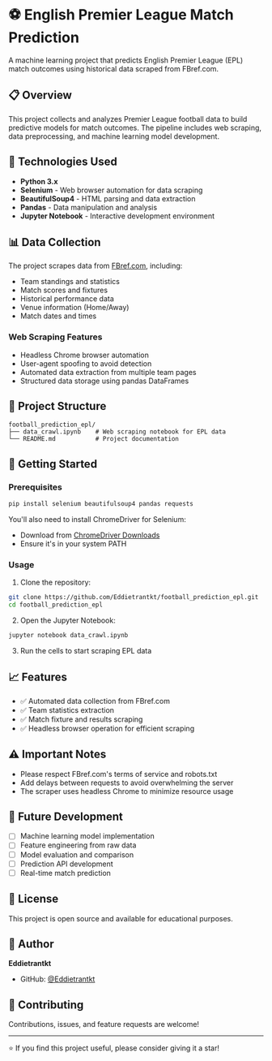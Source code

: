 # ⚽ English Premier League Match Prediction

A machine learning project that predicts English Premier League (EPL) match outcomes using historical data scraped from FBref.com.

## 📋 Overview

This project collects and analyzes Premier League football data to build predictive models for match outcomes. The pipeline includes web scraping, data preprocessing, and machine learning model development.

## 🔧 Technologies Used

- **Python 3.x**
- **Selenium** - Web browser automation for data scraping
- **BeautifulSoup4** - HTML parsing and data extraction
- **Pandas** - Data manipulation and analysis
- **Jupyter Notebook** - Interactive development environment

## 📊 Data Collection

The project scrapes data from [FBref.com](https://fbref.com/en/comps/9/Premier-League-Stats), including:

- Team standings and statistics
- Match scores and fixtures
- Historical performance data
- Venue information (Home/Away)
- Match dates and times

### Web Scraping Features

- Headless Chrome browser automation
- User-agent spoofing to avoid detection
- Automated data extraction from multiple team pages
- Structured data storage using pandas DataFrames

## 📁 Project Structure

```
football_prediction_epl/
├── data_crawl.ipynb    # Web scraping notebook for EPL data
└── README.md           # Project documentation
```

## 🚀 Getting Started

### Prerequisites

```bash
pip install selenium beautifulsoup4 pandas requests
```

You'll also need to install ChromeDriver for Selenium:
- Download from [ChromeDriver Downloads](https://chromedriver.chromium.org/downloads)
- Ensure it's in your system PATH

### Usage

1. Clone the repository:
```bash
git clone https://github.com/Eddietrantkt/football_prediction_epl.git
cd football_prediction_epl
```

2. Open the Jupyter Notebook:
```bash
jupyter notebook data_crawl.ipynb
```

3. Run the cells to start scraping EPL data

## 📈 Features

- ✅ Automated data collection from FBref.com
- ✅ Team statistics extraction
- ✅ Match fixture and results scraping
- ✅ Headless browser operation for efficient scraping

## ⚠️ Important Notes

- Please respect FBref.com's terms of service and robots.txt
- Add delays between requests to avoid overwhelming the server
- The scraper uses headless Chrome to minimize resource usage

## 🔮 Future Development

- [ ] Machine learning model implementation
- [ ] Feature engineering from raw data
- [ ] Model evaluation and comparison
- [ ] Prediction API development
- [ ] Real-time match prediction

## 📝 License

This project is open source and available for educational purposes.

## 👤 Author

**Eddietrantkt**
- GitHub: [@Eddietrantkt](https://github.com/Eddietrantkt)

## 🤝 Contributing

Contributions, issues, and feature requests are welcome!

---

⭐ If you find this project useful, please consider giving it a star!
